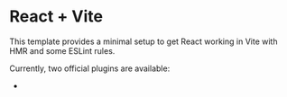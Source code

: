 # React + Vite

This template provides a minimal setup to get React working in Vite with HMR and some ESLint rules.

Currently, two official plugins are available:

-
